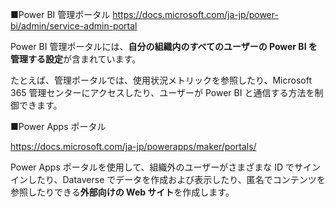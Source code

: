 ■Power BI 管理ポータル
https://docs.microsoft.com/ja-jp/power-bi/admin/service-admin-portal

Power BI 管理ポータルには、**自分の組織内のすべてのユーザーの Power BI を管理する設定**が含まれています。 

たとえば、管理ポータルでは、使用状況メトリックを参照したり、Microsoft 365 管理センターにアクセスしたり、ユーザーが Power BI と通信する方法を制御できます。

■Power Apps ポータル

https://docs.microsoft.com/ja-jp/powerapps/maker/portals/

Power Apps ポータルを使用して、組織外のユーザーがさまざまな ID でサインインしたり、Dataverse でデータを作成および表示したり、匿名でコンテンツを参照したりできる**外部向けの Web サイト**を作成します。

